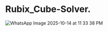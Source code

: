 # Rubix_Cube-Solver.
![WhatsApp Image 2025-10-14 at 11 33 38 PM](https://github.com/user-attachments/assets/54d9376e-e971-409b-ba9d-396a5eb2bd66)


